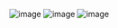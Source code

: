 ![image](https://api.pcloud.com/getpubthumb?code=XZs2XDXZLsJrtYH4q84FCOkGBL8oabGkUAz&linkpassword=undefined&size=600x600&crop=0&type=autok)
![image](https://api.pcloud.com/getpubthumb?code=XZg2XDXZtOJ478atSWJ7dOJg9k07mF4ix9Q&linkpassword=undefined&size=600x600&crop=0&type=autok)
![image](https://api.pcloud.com/getpubthumb?code=XZg2XDXZtOJ478atSWJ7dOJg9k07mF4ix9Q&linkpassword=undefined&size=600x600&crop=0&type=autok)
